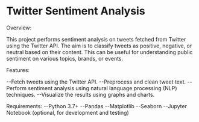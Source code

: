 # Twitter Sentiment Analysis


Overview:

This project performs sentiment analysis on tweets fetched from Twitter using the Twitter API. The aim is to classify tweets as positive, negative, or neutral based on their content. This can be useful for understanding public sentiment on various topics, brands, or events.

Features:

--Fetch tweets using the Twitter API.
--Preprocess and clean tweet text.
--Perform sentiment analysis using natural language processing (NLP) techniques.
--Visualize the results using graphs and charts.

Requirements:
--Python 3.7+
--Pandas
--Matplotlib
--Seaborn
--Jupyter Notebook (optional, for development and testing)
